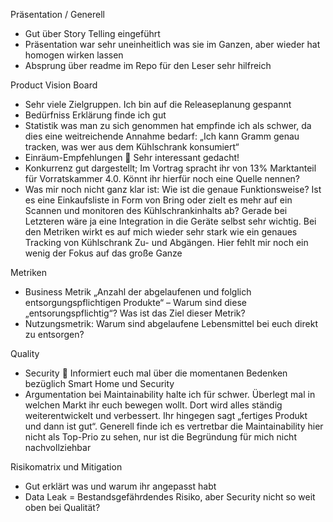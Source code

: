Präsentation / Generell
-	Gut über Story Telling eingeführt
-	Präsentation war sehr uneinheitlich was sie im Ganzen, aber wieder hat homogen wirken lassen
-	Absprung über readme im Repo für den Leser sehr hilfreich

Product Vision Board
-	Sehr viele Zielgruppen. Ich bin auf die Releaseplanung gespannt
-	Bedürfniss Erklärung finde ich gut
-	Statistik was man zu sich genommen hat empfinde ich als schwer, da dies eine weitreichende Annahme bedarf: „Ich kann Gramm genau tracken, was wer aus dem Kühlschrank konsumiert“ 
-	Einräum-Empfehlungen  Sehr interessant gedacht!
-	Konkurrenz gut dargestellt; Im Vortrag spracht ihr von 13% Marktanteil für Vorratskammer 4.0. Könnt ihr hierfür noch eine Quelle nennen?
-	Was mir noch nicht ganz klar ist: Wie ist die genaue Funktionsweise? Ist es eine Einkaufsliste in Form von Bring oder zielt es mehr auf ein Scannen und monitoren des Kühlschrankinhalts ab?
Gerade bei Letzteren wäre ja eine Integration in die Geräte selbst sehr wichtig.
Bei den Metriken wirkt es auf mich wieder sehr stark wie ein genaues Tracking von Kühlschrank Zu- und Abgängen.
Hier fehlt mir noch ein wenig der Fokus auf das große Ganze

Metriken
-	Business Metrik „Anzahl der abgelaufenen und folglich entsorgungspflichtigen Produkte“ – Warum sind diese „entsorungspflichtig“? Was ist das Ziel dieser Metrik?
-	Nutzungsmetrik: Warum sind abgelaufene Lebensmittel bei euch direkt zu entsorgen?

Quality
-	Security  Informiert euch mal über die momentanen Bedenken bezüglich Smart Home und Security
-	Argumentation bei Maintainability halte ich für schwer. Überlegt mal in welchen Markt ihr euch bewegen wollt. Dort wird alles ständig weiterentwickelt und verbessert. Ihr hingegen sagt „fertiges Produkt und dann ist gut“. 
Generell finde ich es vertretbar die Maintainability hier nicht als Top-Prio zu sehen, nur ist die Begründung für mich nicht nachvollziehbar

Risikomatrix und Mitigation
-	Gut erklärt was und warum ihr angepasst habt
-	Data Leak = Bestandsgefährdendes Risiko, aber Security nicht so weit oben bei Qualität?
